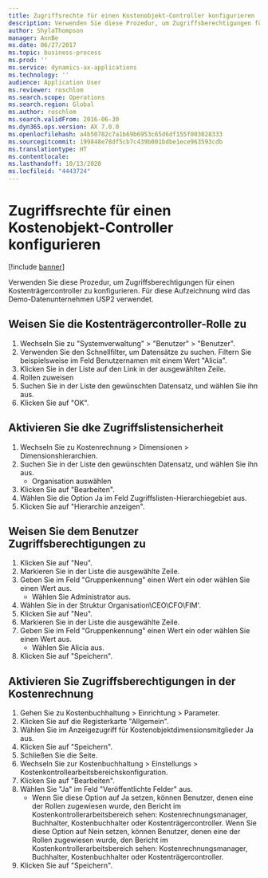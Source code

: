 ```yaml
---
title: Zugriffsrechte für einen Kostenobjekt-Controller konfigurieren
description: Verwenden Sie diese Prozedur, um Zugriffsberechtigungen für einen Kostenträgercontroller zu konfigurieren.
author: ShylaThompson
manager: AnnBe
ms.date: 06/27/2017
ms.topic: business-process
ms.prod: ''
ms.service: dynamics-ax-applications
ms.technology: ''
audience: Application User
ms.reviewer: roschlom
ms.search.scope: Operations
ms.search.region: Global
ms.author: roschlom
ms.search.validFrom: 2016-06-30
ms.dyn365.ops.version: AX 7.0.0
ms.openlocfilehash: a4b50782c7a1b69b6953c65d6df155f003028333
ms.sourcegitcommit: 199848e78df5cb7c439b001bdbe1ece963593cdb
ms.translationtype: HT
ms.contentlocale: 
ms.lasthandoff: 10/13/2020
ms.locfileid: "4443724"
---
```

# <a name="configure-access-rights-for-a-cost-object-controller"></a>Zugriffsrechte für einen Kostenobjekt-Controller konfigurieren

[!include [banner](../../includes/banner.md)]

Verwenden Sie diese Prozedur, um Zugriffsberechtigungen für einen Kostenträgercontroller zu konfigurieren. Für diese Aufzeichnung wird das Demo-Datenunternehmen USP2 verwendet.


## <a name="assign-the-cost-object-controller-role"></a>Weisen Sie die Kostenträgercontroller-Rolle zu
1. Wechseln Sie zu "Systemverwaltung" > "Benutzer" > "Benutzer".
2. Verwenden Sie den Schnellfilter, um Datensätze zu suchen. Filtern Sie beispielsweise im Feld Benutzernamen mit einem Wert "Alicia".
3. Klicken Sie in der Liste auf den Link in der ausgewählten Zeile.
4. Rollen zuweisen
5. Suchen Sie in der Liste den gewünschten Datensatz, und wählen Sie ihn aus.
6. Klicken Sie auf "OK".

## <a name="enable-access-list-security"></a>Aktivieren Sie dke Zugriffslistensicherheit
1. Wechseln Sie zu Kostenrechnung > Dimensionen > Dimensionshierarchien.
2. Suchen Sie in der Liste den gewünschten Datensatz, und wählen Sie ihn aus.
    * Organisation auswählen  
3. Klicken Sie auf "Bearbeiten".
4. Wählen Sie die Option Ja im Feld Zugriffslisten-Hierarchiegebiet aus.
5. Klicken Sie auf "Hierarchie anzeigen".

## <a name="assign-access-rights-to-user"></a>Weisen Sie dem Benutzer Zugriffsberechtigungen zu
1. Klicken Sie auf "Neu".
2. Markieren Sie in der Liste die ausgewählte Zeile.
3. Geben Sie im Feld "Gruppenkennung" einen Wert ein oder wählen Sie einen Wert aus.
    * Wählen Sie Administrator aus.  
4. Wählen Sie in der Struktur Organisation\CEO\CFO\FIM'.
5. Klicken Sie auf "Neu".
6. Markieren Sie in der Liste die ausgewählte Zeile.
7. Geben Sie im Feld "Gruppenkennung" einen Wert ein oder wählen Sie einen Wert aus.
    * Wählen Sie Alicia aus.  
8. Klicken Sie auf "Speichern".

## <a name="enable-access-rights-in-cost-accounting"></a>Aktivieren Sie Zugriffsberechtigungen in der Kostenrechnung
1. Gehen Sie zu Kostenbuchhaltung > Einrichtung > Parameter.
2. Klicken Sie auf die Registerkarte "Allgemein".
3. Wählen Sie im Anzeigezugriff für Kostenobjektdimensionsmitglieder Ja aus.
4. Klicken Sie auf "Speichern".
5. Schließen Sie die Seite.
6. Wechseln Sie zur Kostenbuchhaltung > Einstellungs > Kostenkontrollearbeitsbereichskonfiguration.
7. Klicken Sie auf "Bearbeiten".
8. Wählen Sie "Ja" im Feld "Veröffentlichte Felder" aus.
    * Wenn Sie diese Option auf Ja setzen, können Benutzer, denen eine der Rollen zugewiesen wurde, den Bericht im Kostenkontrollerarbeitsbereich sehen: Kostenrechnungsmanager, Buchhalter, Kostenbuchhalter oder Kostenträgercontroller. Wenn Sie diese Option auf Nein setzen, können Benutzer, denen eine der Rollen zugewiesen wurde, den Bericht im Kostenkontrollerarbeitsbereich sehen: Kostenrechnungsmanager, Buchhalter, Kostenbuchhalter oder Kostenträgercontroller.    
9. Klicken Sie auf "Speichern".

